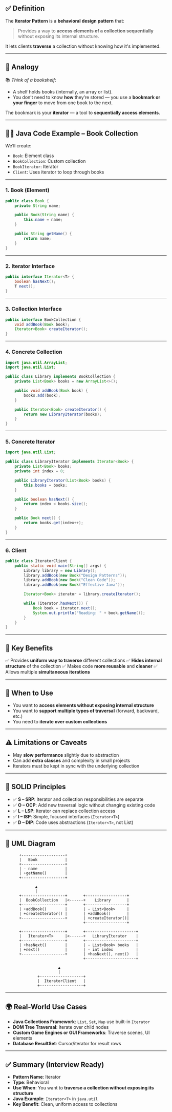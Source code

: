 ## ✅ Definition

The **Iterator Pattern** is a **behavioral design pattern** that:

> Provides a way to **access elements of a collection sequentially** without exposing its internal structure.

It lets clients **traverse** a collection without knowing how it's implemented.

---

## 🎯 Analogy

📚 *Think of a bookshelf*:

* A shelf holds books (internally, an array or list).
* You don’t need to know **how** they’re stored — you use a **bookmark or your finger** to move from one book to the next.

The bookmark is your **iterator** — a tool to **sequentially access elements**.

---

## 👨‍💻 Java Code Example – Book Collection

We’ll create:

* `Book`: Element class
* `BookCollection`: Custom collection
* `BookIterator`: Iterator
* `Client`: Uses iterator to loop through books

---

### 1. Book (Element)

```java
public class Book {
    private String name;

    public Book(String name) {
        this.name = name;
    }

    public String getName() {
        return name;
    }
}
```

---

### 2. Iterator Interface

```java
public interface Iterator<T> {
    boolean hasNext();
    T next();
}
```

---

### 3. Collection Interface

```java
public interface BookCollection {
    void addBook(Book book);
    Iterator<Book> createIterator();
}
```

---

### 4. Concrete Collection

```java
import java.util.ArrayList;
import java.util.List;

public class Library implements BookCollection {
    private List<Book> books = new ArrayList<>();

    public void addBook(Book book) {
        books.add(book);
    }

    public Iterator<Book> createIterator() {
        return new LibraryIterator(books);
    }
}
```

---

### 5. Concrete Iterator

```java
import java.util.List;

public class LibraryIterator implements Iterator<Book> {
    private List<Book> books;
    private int index = 0;

    public LibraryIterator(List<Book> books) {
        this.books = books;
    }

    public boolean hasNext() {
        return index < books.size();
    }

    public Book next() {
        return books.get(index++);
    }
}
```

---

### 6. Client

```java
public class IteratorClient {
    public static void main(String[] args) {
        Library library = new Library();
        library.addBook(new Book("Design Patterns"));
        library.addBook(new Book("Clean Code"));
        library.addBook(new Book("Effective Java"));

        Iterator<Book> iterator = library.createIterator();

        while (iterator.hasNext()) {
            Book book = iterator.next();
            System.out.println("Reading: " + book.getName());
        }
    }
}
```

---

## 🌟 Key Benefits

✅ Provides **uniform way to traverse** different collections
✅ **Hides internal structure** of the collection
✅ Makes code **more reusable** and **cleaner**
✅ Allows multiple **simultaneous iterations**

---

## 📌 When to Use

* You want to **access elements without exposing internal structure**
* You want to **support multiple types of traversal** (forward, backward, etc.)
* You need to **iterate over custom collections**

---

## ⚠️ Limitations or Caveats

* May **slow performance** slightly due to abstraction
* Can add **extra classes** and complexity in small projects
* Iterators must be kept in sync with the underlying collection

---

## 🧱 SOLID Principles

* ✅ **S – SRP**: Iterator and collection responsibilities are separate
* ✅ **O – OCP**: Add new traversal logic without changing existing code
* ✅ **L – LSP**: Iterator can replace collection access
* ✅ **I – ISP**: Simple, focused interfaces (`Iterator<T>`)
* ✅ **D – DIP**: Code uses abstractions (`Iterator<T>`, not List)

---

## 📐 UML Diagram

```plaintext
      +-------------------+
      |   Book            |
      +-------------------+
      | - name            |
      | +getName()        |
      +-------------------+

             ▲
             |
      +-------------------+       +------------------+
      |  BookCollection   |<------+    Library       |
      +-------------------+       +------------------+
      | +addBook()        |       | - List<Book>     |
      | +createIterator() |       | +addBook()       |
      +-------------------+       | +createIterator()|
                                  +------------------+

      +-------------------+       +----------------------+
      |   Iterator<T>     |<------+   LibraryIterator    |
      +-------------------+       +----------------------+
      | +hasNext()        |       | - List<Book> books   |
      | +next()           |       | - int index          |
      +-------------------+       | +hasNext(), next()   |
                                  +----------------------+

                       ▲
                       |
              +-------------------+
              |  IteratorClient   |
              +-------------------+
```

---

## 🌍 Real-World Use Cases

* **Java Collections Framework**: `List`, `Set`, `Map` use built-in `Iterator`
* **DOM Tree Traversal**: Iterate over child nodes
* **Custom Game Engines or GUI Frameworks**: Traverse scenes, UI elements
* **Database ResultSet**: Cursor/iterator for result rows

---

## ✅ Summary (Interview Ready)

* **Pattern Name**: Iterator
* **Type**: Behavioral
* **Use When**: You want to **traverse a collection without exposing its structure**
* **Java Example**: `Iterator<T>` in `java.util`
* **Key Benefit**: Clean, uniform access to collections
